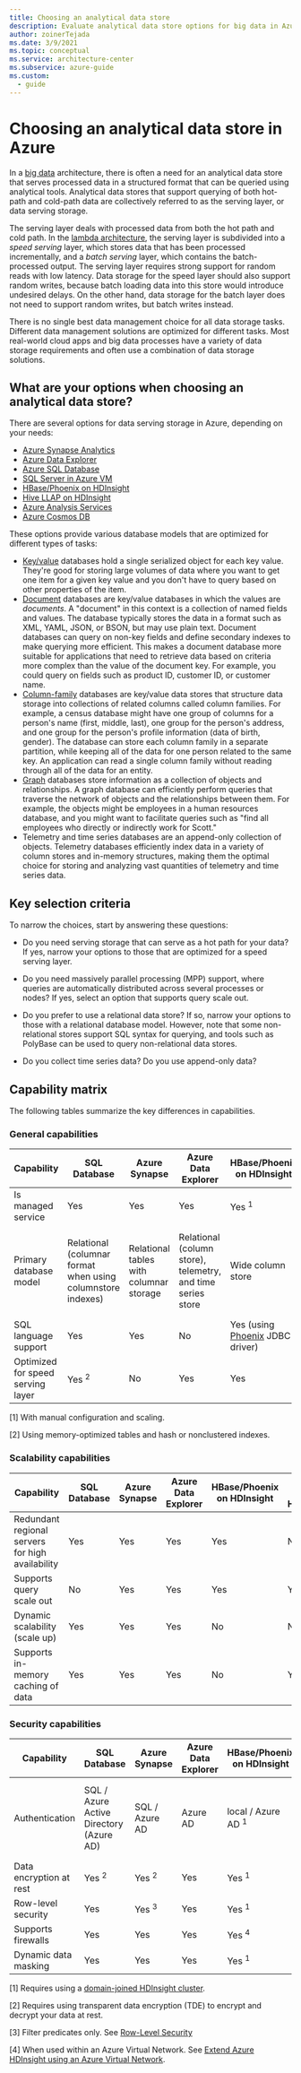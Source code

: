 ```yaml
---
title: Choosing an analytical data store
description: Evaluate analytical data store options for big data in Azure, including key selection criteria and a capability matrix.
author: zoinerTejada
ms.date: 3/9/2021
ms.topic: conceptual
ms.service: architecture-center
ms.subservice: azure-guide
ms.custom:
  - guide
---
```


# Choosing an analytical data store in Azure

In a [big data](../big-data/index.md) architecture, there is often a need for an analytical data store that serves processed data in a structured format that can be queried using analytical tools. Analytical data stores that support querying of both hot-path and cold-path data are collectively referred to as the serving layer, or data serving storage.

The serving layer deals with processed data from both the hot path and cold path. In the [lambda architecture](../big-data/index.md#lambda-architecture), the serving layer is subdivided into a _speed serving_ layer, which stores data that has been processed incrementally, and a _batch serving_ layer, which contains the batch-processed output. The serving layer requires strong support for random reads with low latency. Data storage for the speed layer should also support random writes, because batch loading data into this store would introduce undesired delays. On the other hand, data storage for the batch layer does not need to support random writes, but batch writes instead.

There is no single best data management choice for all data storage tasks. Different data management solutions are optimized for different tasks. Most real-world cloud apps and big data processes have a variety of data storage requirements and often use a combination of data storage solutions.

## What are your options when choosing an analytical data store?

There are several options for data serving storage in Azure, depending on your needs:

- [Azure Synapse Analytics](/azure/sql-data-warehouse/sql-data-warehouse-overview-what-is)
- [Azure Data Explorer](/azure/data-explorer/)
- [Azure SQL Database](/azure/sql-database/)
- [SQL Server in Azure VM](/sql/sql-server/sql-server-technical-documentation)
- [HBase/Phoenix on HDInsight](/azure/hdinsight/hbase/apache-hbase-overview)
- [Hive LLAP on HDInsight](/azure/hdinsight/interactive-query/apache-interactive-query-get-started)
- [Azure Analysis Services](/azure/analysis-services/analysis-services-overview)
- [Azure Cosmos DB](/azure/cosmos-db)

These options provide various database models that are optimized for different types of tasks:

- [Key/value](/previous-versions/msp-n-p/dn313285(v=pandp.10)#sec7) databases hold a single serialized object for each key value. They're good for storing large volumes of data where you want to get one item for a given key value and you don't have to query based on other properties of the item.
- [Document](/previous-versions/msp-n-p/dn313285(v=pandp.10)#sec8) databases are key/value databases in which the values are *documents*. A "document" in this context is a collection of named fields and values. The database typically stores the data in a format such as XML, YAML, JSON, or BSON, but may use plain text. Document databases can query on non-key fields and define secondary indexes to make querying more efficient. This makes a document database more suitable for applications that need to retrieve data based on criteria more complex than the value of the document key. For example, you could query on fields such as product ID, customer ID, or customer name.
- [Column-family](/previous-versions/msp-n-p/dn313285(v=pandp.10)#sec9) databases are key/value data stores that structure data storage into collections of related columns called column families. For example, a census database might have one group of columns for a person's name (first, middle, last), one group for the person's address, and one group for the person's profile information (data of birth, gender). The database can store each column family in a separate partition, while keeping all of the data for one person related to the same key. An application can read a single column family without reading through all of the data for an entity.
- [Graph](/previous-versions/msp-n-p/dn313285(v=pandp.10)#sec10) databases store information as a collection of objects and relationships. A graph database can efficiently perform queries that traverse the network of objects and the relationships between them. For example, the objects might be employees in a human resources database, and you might want to facilitate queries such as "find all employees who directly or indirectly work for Scott."
- Telemetry and time series databases are an append-only collection of objects. Telemetry databases efficiently index data in a variety of column stores and in-memory structures, making them the optimal choice for storing and analyzing vast quantities of telemetry and time series data.

## Key selection criteria

To narrow the choices, start by answering these questions:

- Do you need serving storage that can serve as a hot path for your data? If yes, narrow your options to those that are optimized for a speed serving layer.

- Do you need massively parallel processing (MPP) support, where queries are automatically distributed across several processes or nodes? If yes, select an option that supports query scale out.

- Do you prefer to use a relational data store? If so, narrow your options to those with a relational database model. However, note that some non-relational stores support SQL syntax for querying, and tools such as PolyBase can be used to query non-relational data stores.
 
- Do you collect time series data? Do you use append-only data?

## Capability matrix

The following tables summarize the key differences in capabilities.

### General capabilities

| Capability | SQL Database | Azure Synapse | Azure Data Explorer | HBase/Phoenix on HDInsight | Hive LLAP on HDInsight | Azure Analysis Services | Cosmos DB |
| --- | --- | --- | --- | --- | --- | --- | --- |
| Is managed service | Yes | Yes |  Yes | Yes <sup>1</sup> | Yes <sup>1</sup> | Yes | Yes |
| Primary database model | Relational (columnar format when using columnstore indexes) | Relational tables with columnar storage | Relational (column store), telemetry, and time series store | Wide column store | Hive/In-Memory | Tabular semantic models | Document store, graph, key-value store, wide column store |
| SQL language support | Yes | Yes | No | Yes (using [Phoenix](https://phoenix.apache.org/) JDBC driver) | Yes | No | Yes |
| Optimized for speed serving layer | Yes <sup>2</sup> | No | Yes | Yes | Yes | No | Yes |

[1] With manual configuration and scaling.

[2] Using memory-optimized tables and hash or nonclustered indexes.

### Scalability capabilities

| Capability | SQL Database | Azure Synapse | Azure Data Explorer | HBase/Phoenix on HDInsight | Hive LLAP on HDInsight | Azure Analysis Services | Cosmos DB |
|--------------------------------------------------|--------------|--------------------|----------------------------|------------------------|-------------------------|-----------|-----------|
| Redundant regional servers for high availability |     Yes      |        Yes         |       Yes   |            Yes             |           No           |           No            |    Yes    |
|             Supports query scale out             |      No      |        Yes         |         Yes         |         Yes             |          Yes           |           Yes           |    Yes    |
|          Dynamic scalability (scale up)          |     Yes      |        Yes       |        Yes           |             No             |           No           |           Yes           |    Yes    |
|        Supports in-memory caching of data        |     Yes      |        Yes         |            Yes         |        No             |          Yes           |           Yes           |    No     |

### Security capabilities

| Capability | SQL Database | Azure Synapse | Azure Data Explorer | HBase/Phoenix on HDInsight | Hive LLAP on HDInsight | Azure Analysis Services | Cosmos DB |
| --- | --- | --- | --- | --- | --- | --- | --- |
| Authentication  | SQL / Azure Active Directory (Azure AD) | SQL / Azure AD | Azure AD | local / Azure AD <sup>1</sup> | local / Azure AD <sup>1</sup> | Azure AD | database users / Azure AD via access control (IAM) |
| Data encryption at rest | Yes <sup>2</sup> | Yes <sup>2</sup> | Yes | Yes <sup>1</sup> | Yes <sup>1</sup> | Yes | Yes |
| Row-level security | Yes | Yes <sup>3</sup> | Yes | Yes <sup>1</sup> | Yes <sup>1</sup> | Yes | No |
| Supports firewalls | Yes | Yes | Yes | Yes <sup>4</sup> | Yes <sup>4</sup> | Yes | Yes |
| Dynamic data masking | Yes | Yes | Yes | Yes <sup>1</sup> | Yes | No | No |

[1] Requires using a [domain-joined HDInsight cluster](/azure/hdinsight/domain-joined/apache-domain-joined-introduction).

[2] Requires using transparent data encryption (TDE) to encrypt and decrypt your data at rest.

[3] Filter predicates only. See [Row-Level Security](/sql/relational-databases/security/row-level-security)

[4] When used within an Azure Virtual Network. See [Extend Azure HDInsight using an Azure Virtual Network](/azure/hdinsight/hdinsight-extend-hadoop-virtual-network).
